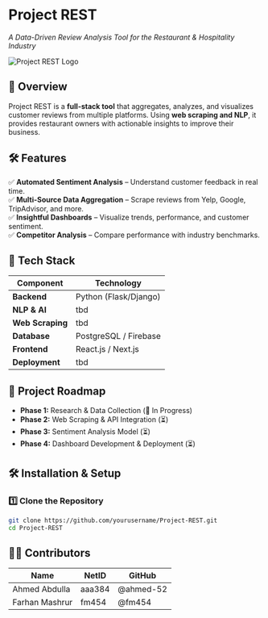 # **Project REST**
_A Data-Driven Review Analysis Tool for the Restaurant & Hospitality Industry_

![Project REST Logo](media/image3.png)

## **📌 Overview**
Project REST is a **full-stack tool** that aggregates, analyzes, and visualizes customer reviews from multiple platforms. Using **web scraping and NLP**, it provides restaurant owners with actionable insights to improve their business.

## **🛠 Features**
✅ **Automated Sentiment Analysis** – Understand customer feedback in real time.  
✅ **Multi-Source Data Aggregation** – Scrape reviews from Yelp, Google, TripAdvisor, and more.  
✅ **Insightful Dashboards** – Visualize trends, performance, and customer sentiment.  
✅ **Competitor Analysis** – Compare performance with industry benchmarks.  

## **📐 Tech Stack**
| **Component**       | **Technology** |
|---------------------|---------------|
| **Backend**        | Python (Flask/Django) |
| **NLP & AI**       | tbd |
| **Web Scraping**   | tbd |
| **Database**       | PostgreSQL / Firebase |
| **Frontend**       | React.js / Next.js |
| **Deployment**     | tbd |

## **📅 Project Roadmap**
- **Phase 1:** Research & Data Collection (🔄 In Progress)
- **Phase 2:** Web Scraping & API Integration (⏳)
- **Phase 3:** Sentiment Analysis Model (⏳)
- **Phase 4:** Dashboard Development & Deployment (⏳)

## **🛠 Installation & Setup**
### **1️⃣ Clone the Repository**
```bash
git clone https://github.com/yourusername/Project-REST.git
cd Project-REST
```

## 👨‍💻 Contributors

| Name            | NetID  | GitHub         |
|----------------|--------|---------------|
| Ahmed Abdulla  | aaa384 | @ahmed-52 |
| Farhan Mashrur | fm454  | @fm454|

